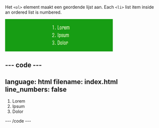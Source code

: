Het `<ol>` element maakt een geordende lijst aan. Each `<li>` list item inside an ordered list is numbered.

![A list numbered from one to three. Next to number one is the word 'Lorem', next to number two is the word 'Ipsum', and next to number three is the word 'Dolor'.](images/ordered-list.png)

## --- code ---

language: html
filename: index.html
line_numbers: false
--------------------------------------------------------

<section class="xcenter">
    <ol>
        <li>Lorem</li>
        <li>Ipsum</li>
        <li>Dolor</li>
    </ol>
</section>

\--- /code ---
